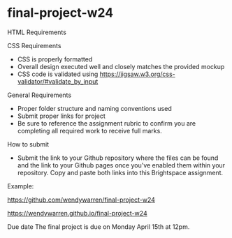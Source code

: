 # final-project-w24
HTML Requirements

<!-- - Create an index.html file and include the html boilerplate for correct document structure -->
<!-- - The proper syntax used where required such as navigation, lists, sections, header, footer, paragraphs, div, etc. -->
<!-- - HTML contains all the elements as per the provided mock-up -->
<!-- - HTML elements have adequate use of attributes (id and classes) and structured in a way that sets you up for styling your css efficiently -->
<!-- - HTML code is validated using https://validator.w3.org/#validate_by_input -->
<!-- - HTML is properly formatted - neatly spaced and indented -->

CSS Requirements

<!-- - Create a separate folder for your CSS file and place style.css within it. -->
<!-- - Mobile-first approach in the styling (default styling is suitable for mobile and properties are adjusted for tablet and desktop when media queries are introduced). -->
<!-- - The maximum width of the container is 1200px -->
<!-- - Use the 'Poppins' Google font for the webpage -->
<!-- - Colours values used in the layout #fff, #222, #000,  and #f8fafc. -->
<!-- - Font sizes for heading levels:
    h1 = 2.027rem
    h2 = 1.802rem
    h3 = 1.266rem -->
<!-- - Use of CSS Grid properties for a minimum of one element -->
<!-- - Use of CSS Flexbox properties for a minimum of one element  -->
<!-- - No inline styles are used in the CSS *see note below -->
<!-- - Add a min-width media query for the screen size of 768px and above and adjust page to match the screenshot labeled 'product-page-768' -->
<!-- - Add a min-width media query for the screen size of 960px and above and adjust page to match the screenshot labeled 'product-page-960' -->
- CSS is properly formatted
- Overall design executed well and closely matches the provided mockup
- CSS code is validated using https://jigsaw.w3.org/css-validator/#validate_by_input

General Requirements

- Proper folder structure and naming conventions used
- Submit proper links for project
- Be sure to reference the assignment rubric to confirm you are completing all required work to receive full marks.

<!-- - Note: There are a number of ways you can position elements but for this assignment I would like you use CSS grid and flexbox to arrange content using the layout in the design. -->

<!-- - Please do not use inline/inline-block/block and/or float property. We have not covered the position property but I realize some of you may be familiar with positioning absolute or relative. You cannot use that either. Must be Flexbox or CSS Grid. -->

How to submit

- Submit the link to your Github repository where the files can be found and the link to your Github pages once you've enabled them within your repository. Copy and paste both links into this Brightspace assignment.

Example:

https://github.com/wendywarren/final-project-w24

https://wendywarren.github.io/final-project-w24

Due date
The final project is due on Monday April 15th at 12pm.